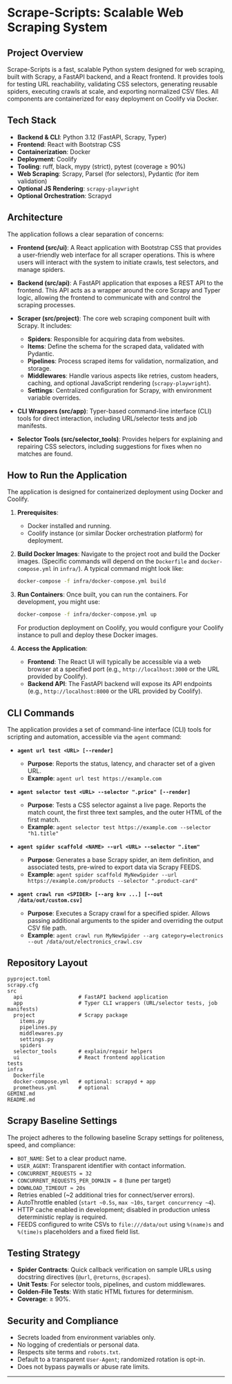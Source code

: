 # Scrape-Scripts: Scalable Web Scraping System

## Project Overview

Scrape-Scripts is a fast, scalable Python system designed for web scraping, built with Scrapy, a FastAPI backend, and a React frontend. It provides tools for testing URL reachability, validating CSS selectors, generating reusable spiders, executing crawls at scale, and exporting normalized CSV files. All components are containerized for easy deployment on Coolify via Docker.

## Tech Stack

*   **Backend & CLI**: Python 3.12 (FastAPI, Scrapy, Typer)
*   **Frontend**: React with Bootstrap CSS
*   **Containerization**: Docker
*   **Deployment**: Coolify
*   **Tooling**: ruff, black, mypy (strict), pytest (coverage ≥ 90%)
*   **Web Scraping**: Scrapy, Parsel (for selectors), Pydantic (for item validation)
*   **Optional JS Rendering**: `scrapy-playwright`
*   **Optional Orchestration**: Scrapyd

## Architecture

The application follows a clear separation of concerns:

*   **Frontend (src/ui)**: A React application with Bootstrap CSS that provides a user-friendly web interface for all scraper operations. This is where users will interact with the system to initiate crawls, test selectors, and manage spiders.

*   **Backend (src/api)**: A FastAPI application that exposes a REST API to the frontend. This API acts as a wrapper around the core Scrapy and Typer logic, allowing the frontend to communicate with and control the scraping processes.

*   **Scraper (src/project)**: The core web scraping component built with Scrapy. It includes:
    *   **Spiders**: Responsible for acquiring data from websites.
    *   **Items**: Define the schema for the scraped data, validated with Pydantic.
    *   **Pipelines**: Process scraped items for validation, normalization, and storage.
    *   **Middlewares**: Handle various aspects like retries, custom headers, caching, and optional JavaScript rendering (`scrapy-playwright`).
    *   **Settings**: Centralized configuration for Scrapy, with environment variable overrides.

*   **CLI Wrappers (src/app)**: Typer-based command-line interface (CLI) tools for direct interaction, including URL/selector tests and job manifests.

*   **Selector Tools (src/selector_tools)**: Provides helpers for explaining and repairing CSS selectors, including suggestions for fixes when no matches are found.

## How to Run the Application

The application is designed for containerized deployment using Docker and Coolify.

1.  **Prerequisites**:
    *   Docker installed and running.
    *   Coolify instance (or similar Docker orchestration platform) for deployment.

2.  **Build Docker Images**:
    Navigate to the project root and build the Docker images. (Specific commands will depend on the `Dockerfile` and `docker-compose.yml` in `infra/`). A typical command might look like:
    ```bash
    docker-compose -f infra/docker-compose.yml build
    ```

3.  **Run Containers**:
    Once built, you can run the containers. For development, you might use:
    ```bash
    docker-compose -f infra/docker-compose.yml up
    ```
    For production deployment on Coolify, you would configure your Coolify instance to pull and deploy these Docker images.

4.  **Access the Application**:
    *   **Frontend**: The React UI will typically be accessible via a web browser at a specified port (e.g., `http://localhost:3000` or the URL provided by Coolify).
    *   **Backend API**: The FastAPI backend will expose its API endpoints (e.g., `http://localhost:8000` or the URL provided by Coolify).

## CLI Commands

The application provides a set of command-line interface (CLI) tools for scripting and automation, accessible via the `agent` command:

*   **`agent url test <URL> [--render]`**
    *   **Purpose**: Reports the status, latency, and character set of a given URL.
    *   **Example**: `agent url test https://example.com`

*   **`agent selector test <URL> --selector ".price" [--render]`**
    *   **Purpose**: Tests a CSS selector against a live page. Reports the match count, the first three text samples, and the outer HTML of the first match.
    *   **Example**: `agent selector test https://example.com --selector "h1.title"`

*   **`agent spider scaffold <NAME> --url <URL> --selector ".item"`**
    *   **Purpose**: Generates a base Scrapy spider, an item definition, and associated tests, pre-wired to export data via Scrapy FEEDS.
    *   **Example**: `agent spider scaffold MyNewSpider --url https://example.com/products --selector ".product-card"`

*   **`agent crawl run <SPIDER> [--arg k=v ...] [--out /data/out/custom.csv]`**
    *   **Purpose**: Executes a Scrapy crawl for a specified spider. Allows passing additional arguments to the spider and overriding the output CSV file path.
    *   **Example**: `agent crawl run MyNewSpider --arg category=electronics --out /data/out/electronics_crawl.csv`

## Repository Layout

```
pyproject.toml
scrapy.cfg
src
  api                  # FastAPI backend application
  app                  # Typer CLI wrappers (URL/selector tests, job manifests)
  project              # Scrapy package
    items.py
    pipelines.py
    middlewares.py
    settings.py
    spiders
  selector_tools       # explain/repair helpers
  ui                   # React frontend application
tests
infra
  Dockerfile
  docker-compose.yml   # optional: scrapyd + app
  prometheus.yml       # optional
GEMINI.md
README.md
```

## Scrapy Baseline Settings

The project adheres to the following baseline Scrapy settings for politeness, speed, and compliance:

*   `BOT_NAME`: Set to a clear product name.
*   `USER_AGENT`: Transparent identifier with contact information.
*   `CONCURRENT_REQUESTS = 32`
*   `CONCURRENT_REQUESTS_PER_DOMAIN = 8` (tune per target)
*   `DOWNLOAD_TIMEOUT ≈ 20s`
*   Retries enabled (~2 additional tries for connect/server errors).
*   AutoThrottle enabled (`start ~0.5s`, `max ~10s`, `target concurrency ~4`).
*   HTTP cache enabled in development; disabled in production unless deterministic replay is required.
*   FEEDS configured to write CSVs to `file:///data/out` using `%(name)s` and `%(time)s` placeholders and a fixed field list.

## Testing Strategy

*   **Spider Contracts**: Quick callback verification on sample URLs using docstring directives (`@url`, `@returns`, `@scrapes`).
*   **Unit Tests**: For selector tools, pipelines, and custom middlewares.
*   **Golden-File Tests**: With static HTML fixtures for determinism.
*   **Coverage**: ≥ 90%.

## Security and Compliance

*   Secrets loaded from environment variables only.
*   No logging of credentials or personal data.
*   Respects site terms and `robots.txt`.
*   Default to a transparent `User-Agent`; randomized rotation is opt-in.
*   Does not bypass paywalls or abuse rate limits.

---
